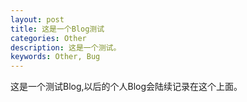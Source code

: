 ```yaml
---
layout: post
title: 这是一个Blog测试
categories: Other
description: 这是一个测试。
keywords: Other, Bug
---
```


这是一个测试Blog,以后的个人Blog会陆续记录在这个上面。


